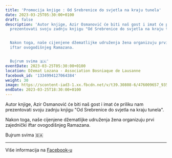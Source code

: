 ```yaml
---
title: 'Promocija knjige : Od Srebrenice do svjetla na kraju tunela'
date: 2023-03-25T05:30:00+0100
draft: false
description: 'Autor knjige, Azir Osmanović će biti naš gost i imat će priliku nam
  prezentovati svoju zadnju knjigu "Od Srebrenice do svjetla na kraju tunela".


  Nakon toga, naše cijenjene džematlijke udruženja žena organizuju prvi zajednički
  iftar ovogodišnjeg Ramazana.


  Bujrum svima 🇧🇦'
eventDate: 2023-03-25T05:30:00+0100
location: Džemat Lozana - Association Bosniaque de Lausanne
facebook_id: '1334994127064384'
weight: 30
image: https://scontent-iad3-1.xx.fbcdn.net/v/t39.30808-6/476009657_935496042044329_8178626072168630847_n.jpg?_nc_cat=101&ccb=1-7&_nc_sid=9e60e4&_nc_eui2=AeH9aHXkzyRxKENBKhRlEwtMT9fDcmWxq0JP18NyZbGrQnypXXEDTw8kZqVc9qK96aUA5j5Mz1qIN8I0VhTrMz5b&_nc_ohc=BhOJyMx6QUMQ7kNvwFkFvFr&_nc_oc=AdlputuIzMx-lIpTEJvSjq_NMH99_-ZG58f7x8398pS_sMX09m7njCfWWJGe24i8Dco&_nc_zt=23&_nc_ht=scontent-iad3-1.xx&edm=ABTKTjYEAAAA&_nc_gid=nAbj-7EQqWE-H16EEIGcFg&oh=00_AfMtG1CAplrbmqpE2kC8-ZEPz2Kh6lrlIs0_MTggV9b67A&oe=6861349C
endDate: 2023-03-25T18:30:00+0100
---
```


Autor knjige, Azir Osmanović će biti naš gost i imat će priliku nam prezentovati svoju zadnju knjigu "Od Srebrenice do svjetla na kraju tunela".

Nakon toga, naše cijenjene džematlijke udruženja žena organizuju prvi zajednički iftar ovogodišnjeg Ramazana.

Bujrum svima 🇧🇦

---

Više informacija na [Facebook-u](https://facebook.com/events/1334994127064384)